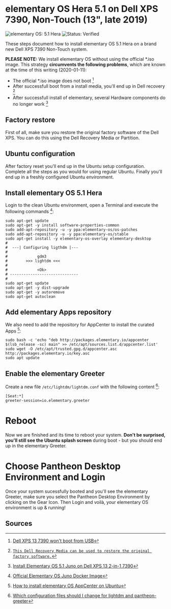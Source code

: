 # elementary OS Hera 5.1 on Dell XPS 7390, Non-Touch (13", late 2019)

![elementary OS: 5.1 Hera](https://img.shields.io/badge/elementary%C2%A0OS-5.1%20Hera-007aff)
![Status: Verified](https://img.shields.io/badge/status-verified-58c633)

These steps document how to install elementary OS 5.1 Hera on a brand new Dell XPS 7390 Non-Touch system.

**PLEASE NOTE:** We install elementary OS without using the official *.iso image. This strategy **circumvents the following problems**, which are known at the time of this writing (2020-01-11):

- The official *.iso image does not boot [^1]
- After successfull boot from a install media, you'll end up in Dell recovery [^2]
- After successfull install of elementary, several Hardware components do no longer work [^3]

## Factory restore

First of all, make sure you restore the original factory software of the Dell XPS. You can do this using the Dell Recovery Media or Partition.

## Ubuntu configuration

After factory reset you'll end up in the Ubuntu setup configuration. Complete all the steps as you would for using regular Ubuntu. Finally you'll end up in a freshly configured Ubuntu environment.

## Install elementary OS 5.1 Hera

Login to the clean Ubuntu environment, open a Terminal and execute the following commands [^4]:

```
sudo apt-get update
sudo apt-get -y install software-properties-common
sudo add-apt-repository -u -y ppa:elementary-os/os-patches
sudo add-apt-repository -u -y ppa:elementary-os/stable
sudo apt-get install -y elementary-os-overlay elementary-desktop
#
#  ---| Configuring ligthdm |---
#
#             gdm3
#        >>> lightdm <<<
#
#             <Ok>
# ------------------------------
#
sudo apt-get update
sudo apt-get -y dist-upgrade
sudo apt-get -y autoremove
sudo apt-get autoclean
```

## Add elementary Apps repository

We also need to add the repository for AppCenter to install the curated Apps [^5]:

```
sudo bash -c 'echo "deb http://packages.elementary.io/appcenter $(lsb_release -sc) main" >> /etc/apt/sources.list.d/appcenter.list'
sudo wget -O /etc/apt/trusted.gpg.d/appcenter.asc http://packages.elementary.io/key.asc
sudo apt update
```

## Enable the elementary Greeter

Create a new file `/etc/lightdm/lightdm.conf` with the following content [^6]:

```
[Seat:*]
greeter-session=io.elementary.greeter
```

# Reboot

Now we are finished and its time to reboot your system. **Don't be surprised, you'll still see the Ubuntu splash screen** during boot - but you should end up in the elementary Greeter.

# Choose Pantheon Desktop Environment and Login

Once your system sucessfully booted and you'll see the elementary Greeter, make sure you select the Pantheon Desktop Environment by clicking on the Gear Icon. Then Login and voilà, your elementary OS environment is up & running!

## Sources

[^1]: [Dell XPS 13 7390 won't boot from USB](https://www.reddit.com/r/pop_os/comments/dzluza/dell_xps_13_7390_wont_boot_from_usb/f9wf5dv/)

[^2]: [`This Dell Recovery Media can be used to restore the original factory software.`](https://elementaryos.stackexchange.com/questions/21615/how-to-install-on-dell-xps-13-7390-developer-edition)

[^3]: [Install Elementary OS 5.1 Juno on Dell XPS 13 2-in-1 7390](https://alexisanand.com/blog/install-elementary-os-51-juno-on-dell-xps-13-2-in-1-7390/)

[^4]: [Official Elementary OS Juno Docker Image](https://github.com/elementary/docker/blob/master/juno-stable/Dockerfile)

[^5]: [How to install elementary OS AppCenter on Ubuntu](https://askubuntu.com/questions/955227/how-to-install-elementary-os-appcenter-on-ubuntu/955229)

[^6]: [Which configuration files should I change for lightdm and pantheon-greeter](https://askubuntu.com/questions/639733/which-configuration-files-should-i-change-for-lightdm-and-pantheon-greeter)